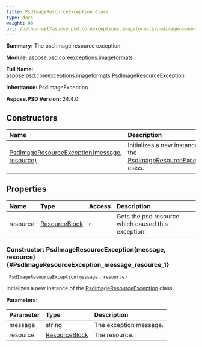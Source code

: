 ```yaml
---
title: PsdImageResourceException Class
type: docs
weight: 90
url: /python-net/aspose.psd.coreexceptions.imageformats/psdimageresourceexception/
---
```


**Summary:** The psd image resource exception.

**Module:** [aspose.psd.coreexceptions.imageformats](/psd/python-net/aspose.psd.coreexceptions.imageformats/)

**Full Name:** aspose.psd.coreexceptions.imageformats.PsdImageResourceException

**Inheritance:** PsdImageException

**Aspose.PSD Version:** 24.4.0

## **Constructors**
| **Name** | **Description** |
| :- | :- |
| [PsdImageResourceException(message, resource)](#PsdImageResourceException_message_resource_1) | Initializes a new instance of the [PsdImageResourceException](/psd/python-net/aspose.psd.coreexceptions.imageformats/psdimageresourceexception/) class. |
## **Properties**
| **Name** | **Type** | **Access** | **Description** |
| :- | :- | :- | :- |
| resource | [ResourceBlock](/psd/python-net/aspose.psd.fileformats.psd/resourceblock/) | r | Gets the psd resource which caused this exception. |


### Constructor: PsdImageResourceException(message, resource) {#PsdImageResourceException_message_resource_1}


```
 PsdImageResourceException(message, resource) 
```

Initializes a new instance of the [PsdImageResourceException](/psd/python-net/aspose.psd.coreexceptions.imageformats/psdimageresourceexception/) class.

**Parameters:**

| Parameter | Type | Description |
| :- | :- | :- |
| message | string | The exception message. |
| resource | [ResourceBlock](/psd/python-net/aspose.psd.fileformats.psd/resourceblock/) | The resource. |

